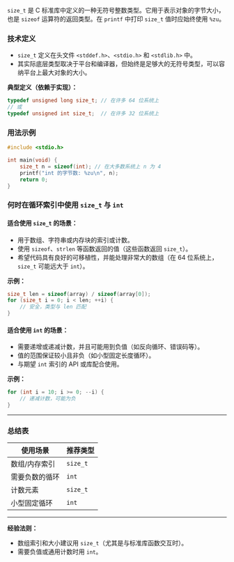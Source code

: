 
`size_t` 是 C 标准库中定义的一种无符号整数类型。它用于表示对象的字节大小，也是 `sizeof` 运算符的返回类型。在 `printf` 中打印 `size_t` 值时应始终使用 `%zu`。

### 技术定义

- `size_t` 定义在头文件 `<stddef.h>`、`<stdio.h>` 和 `<stdlib.h>` 中。
- 其实际底层类型取决于平台和编译器，但始终是足够大的无符号类型，可以容纳平台上最大对象的大小。

**典型定义（依赖于实现）：**
```c
typedef unsigned long size_t; // 在许多 64 位系统上
// 或
typedef unsigned int size_t;  // 在许多 32 位系统上
```

### 用法示例

```c
#include <stdio.h>

int main(void) {
    size_t n = sizeof(int); // 在大多数系统上 n 为 4
    printf("int 的字节数: %zu\n", n);
    return 0;
}
```

### 何时在循环索引中使用 `size_t` 与 `int`

#### 适合使用 `size_t` 的场景：
- 用于数组、字符串或内存块的索引或计数。
- 使用 `sizeof`、`strlen` 等函数返回的值（这些函数返回 `size_t`）。
- 希望代码具有良好的可移植性，并能处理非常大的数组（在 64 位系统上，`size_t` 可能远大于 `int`）。

**示例：**
```c
size_t len = sizeof(array) / sizeof(array[0]);
for (size_t i = 0; i < len; ++i) {
    // 安全，类型与 len 匹配
}
```

#### 适合使用 `int` 的场景：
- 需要递增或递减计数，并且可能用到负值（如反向循环、错误码等）。
- 值的范围保证较小且非负（如小型固定长度循环）。
- 与期望 `int` 索引的 API 或库配合使用。

**示例：**
```c
for (int i = 10; i >= 0; --i) {
    // 递减计数，可能为负
}
```

---

### 总结表

| 使用场景              | 推荐类型   |
|-----------------------|------------|
| 数组/内存索引         | `size_t`   |
| 需要负数的循环         | `int`      |
| 计数元素              | `size_t`   |
| 小型固定循环           | `int`      |

---

**经验法则：**  
- 数组索引和大小建议用 `size_t`（尤其是与标准库函数交互时）。
- 需要负值或通用计数时用 `int`。 